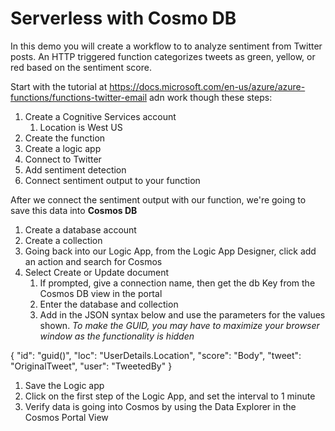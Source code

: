 # Serverless with Cosmo DB

In this demo you will create a workflow to to analyze sentiment from Twitter posts. An HTTP triggered function categorizes tweets as green, yellow, or red based on the sentiment score.

Start with the tutorial at https://docs.microsoft.com/en-us/azure/azure-functions/functions-twitter-email adn work though these steps:
1. Create a Cognitive Services account
	1. Location is West US
1. Create the function
1. Create a logic app
1. Connect to Twitter
1. Add sentiment detection
1. Connect sentiment output to your function

After we connect the sentiment output with our function, we're going to save this data into **Cosmos DB**


1. Create a database account
1. Create a collection
1. Going back into our Logic App, from the Logic App Designer, click add an action and search for Cosmos
1. Select Create or Update document
	1. If prompted, give a connection name, then get the db Key from the Cosmos DB view in the portal
	1. Enter the database and collection
	1. Add in the JSON syntax below and use the parameters for the values shown.  *To make the GUID, you may have to maximize your browser window as the functionality is hidden*
   
{
  "id": "guid()",
  "loc": "UserDetails.Location",
  "score": "Body",
  "tweet": "OriginalTweet",
  "user": "TweetedBy"
}
   
1. Save the Logic app
1. Click on the first step of the Logic App, and set the interval to 1 minute
1. Verify data is going into Cosmos by using the Data Explorer in the Cosmos Portal View
